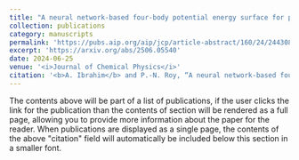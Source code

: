 ```yaml
---
title: "A neural network-based four-body potential energy surface for parahydrogen"
collection: publications
category: manuscripts
permalink: 'https://pubs.aip.org/aip/jcp/article-abstract/160/24/244308/3299301/A-neural-network-based-four-body-potential-energy?redirectedFrom=fulltext'
excerpt: 'https://arxiv.org/abs/2506.05540'
date: 2024-06-25
venue: '<i>Journal of Chemical Physics</i>'
citation: '<b>A. Ibrahim</b> and P.-N. Roy, “A neural network-based four-body potential energy surface for parahydrogen”, <i>J. Chem. Phys.</i> <b>160</b>, 244308 (2024).'
---
```


The contents above will be part of a list of publications, if the user clicks the link for the publication than the contents of section will be rendered as a full page, allowing you to provide more information about the paper for the reader. When publications are displayed as a single page, the contents of the above "citation" field will automatically be included below this section in a smaller font.
